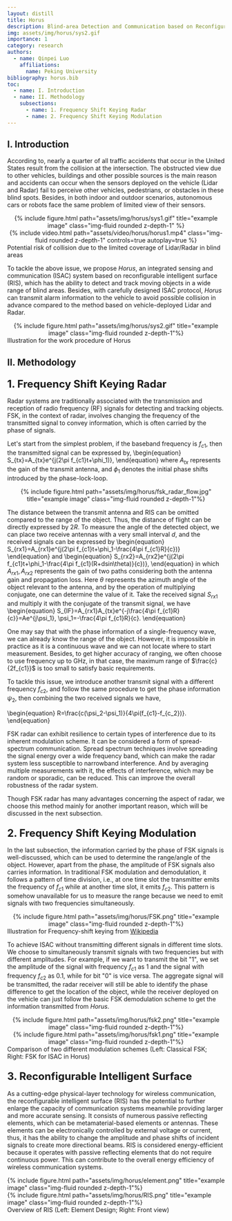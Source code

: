 ```yaml
---
layout: distill
title: Horus
description: Blind-area Detection and Communication based on Reconfigurable Intelligent Surface
img: assets/img/horus/sys2.gif
importance: 1
category: research
authors:
  - name: Qinpei Luo
    affiliations:
      name: Peking University
bibliography: horus.bib
toc:
  - name: I. Introduction
  - name: II. Methodology
    subsections:
      - name: 1. Frequency Shift Keying Radar
      - name: 2. Frequency Shift Keying Modulation
---
```

## I. Introduction

According to<d-cite key="najm2007pre"></d-cite>, nearly a quarter of all traffic accidents that occur in the United States result from the collision at the intersection. The obstructed view due to other vehicles, buildings and other possible sources is the main reason and accidents can occur when the sensors deployed on the vehicle (Lidar and Radar) fail to perceive other vehicles, pedestrians, or obstacles in these blind spots. Besides, in both indoor and outdoor scenarios, autonomous cars or robots face the same problem of limited view of their sensors.

<div class="row" align=center>
    <div class="col-sm mt-3 mt-md-0">
        {% include figure.html path="assets/img/horus/sys1.gif" title="example image" class="img-fluid rounded z-depth-1" %}
    </div>
  <div class="col-sm mt-3 mt-md-0">
      {% include video.html path="assets/video/horus/horus1.mp4" class="img-fluid rounded z-depth-1" controls=true autoplay=true %}
  </div>
</div>
<div class="caption">
    Potential risk of collision due to the limited coverage of Lidar/Radar in blind areas
</div>

To tackle the above issue, we propose *Horus*, an integrated sensing and communication (ISAC) system based on reconfigurable intelligent surface (RIS), which has the ability to detect and track moving objects in a wide range of blind areas. Besides, with carefully designed ISAC protocol, *Horus* can transmit alarm information to the vehicle to avoid possible collision in advance compared to the method based on vehicle-deployed Lidar and Radar.

<div class="col-sm mt-3 mt-md-0" align=center>
    {% include figure.html path="assets/img/horus/sys2.gif" title="example image" class="img-fluid rounded z-depth-1"%}
</div>
<div class="caption">
    Illustration for the work procedure of Horus
</div>

## II. Methodology

### <font size="5pt">1. Frequency Shift Keying Radar</font><br /> 

Radar systems are traditionally associated with the transmission and reception of radio frequency (RF) signals for detecting and tracking objects. FSK, in the context of radar, involves changing the frequency of the transmitted signal to convey information, which is often carried by the phase of signals.

Let's start from the simplest problem, if the baseband frequency is $f_{c1}$, then the transmitted signal can be expressed by,
\begin{equation}
S_{tx}=A_{tx}e^{j(2\pi f_{c1}t+\phi_1)},
\end{equation}
where $A_{tx}$ represents the gain of the transmit antenna, and $\phi_1$ denotes the initial phase shifts introduced by the phase-lock-loop.

<div class="col-sm mt-3 mt-md-0" align=center>
    {% include figure.html path="assets/img/horus/fsk_radar_flow.jpg" title="example image" class="img-fluid rounded z-depth-1"%}
</div>

The distance between the transmit antenna and RIS can be omitted compared to the range of the object. Thus, the distance of flight can be directly expressed by $2R$. To measure the angle of the detected object, we can place two receive antennas with a very small interval $d$, and the received signals can be expressed by
\begin{equation}
S_{rx1}=A_{rx1}e^{j(2\pi f_{c1}t+\phi_1-\frac{4\pi f_{c1}R}{c})}
\end{equation}
and
\begin{equation}
S_{rx2}=A_{rx2}e^{j(2\pi f_{c1}t+\phi_1-\frac{4\pi f_{c1}(R+dsin\theta)}{c})},
\end{equation}
in which $A_{rx1}, A_{rx2}$ represents the gain of two paths considering both the antenna gain and propagation loss. Here $\theta$ represents the azimuth angle of the object relevant to the antenna, and by the operation of multiplying conjugate, one can determine the value of it.
Take the received signal $S_{rx1}$ and multiply it with the conjugate of the transmit signal, we have
\begin{equation}
S_{IF}=A_{rx1}A_{tx}e^{-j\frac{4\pi f_{c1}R}{c}}=Ae^{j\psi_1}, \psi_1=-\frac{4\pi f_{c1}R}{c}.
\end{equation}

One may say that with the phase information of a single-frequency wave, we can already know the range of the object. However, it is impossible in practice as it is a continuous wave and we can not locate where to start measurement. Besides, to get higher accuracy of ranging, we often choose to use frequency up to GHz, in that case, the maximum range of $\frac{c}{2f_{c1}}$ is too small to satisfy basic requirements.

To tackle this issue, we introduce another transmit signal with a different frequency $f_{c2}$, and follow the same procedure to get the phase information $\psi_2$, then combining the two received signals we have,

\begin{equation}
R=\frac{c(\psi_2-\psi_1)}{4\pi(f_{c1}-f_{c_2})}.
\end{equation}

FSK radar can exhibit resilience to certain types of interference due to its inherent modulation scheme<d-cite key="wang2019spectrum"></d-cite>. It can be considered a form of spread-spectrum communication. Spread spectrum techniques involve spreading the signal energy over a wide frequency band, which can make the radar system less susceptible to narrowband interference. And by averaging multiple measurements with it, the effects of interference, which may be random or sporadic, can be reduced. This can improve the overall robustness of the radar system.

Though FSK radar has many advantages concerning the aspect of radar, we choose this method mainly for another important reason, which will be discussed in the next subsection.

### <font size="5pt">2. Frequency Shift Keying Modulation</font><br />

In the last subsection, the information carried by the phase of FSK signals is well-discussed, which can be used to determine the range/angle of the object. However, apart from the phase, the amplitude of FSK signals also carries information. In traditional FSK modulation and demodulation<d-cite key="1075546"></d-cite>, it follows a pattern of time division, i.e., at one time slot the transmitter emits the frequency of $f_{c1}$ while at another time slot, it emits $f_{c2}$. This pattern is somehow unavailable for us to measure the range because we need to emit signals with two frequencies simultaneously. 

<div class="col-sm mt-3 mt-md-0" align=center>
    {% include figure.html path="assets/img/horus/FSK.png" title="example image" class="img-fluid rounded z-depth-1"%}
</div>
<div class="caption">
Illustration for Frequency-shift keying from <a href="https://en.wikipedia.org/wiki/Frequency-shift_keying">Wikipedia</a>
</div>

To achieve ISAC without transmitting different signals in different time slots. We choose to simultaneously transmit signals with two frequencies but with different amplitudes. For example, if we want to transmit the bit "1", we set the amplitude of the signal with frequency $f_{c1}$ as 1 and the signal with frequency $f_{c2}$ as 0.1, while for bit "0" is vice versa. The aggregate signal will be transmitted, the radar receiver will still be able to identify the phase difference to get the location of the object, while the receiver deployed on the vehicle can just follow the basic FSK demodulation scheme to get the information transmitted from *Horus*.

<div class="row" align=center>
<div class="col-sm mt-3 mt-md-0" align=center>
    {% include figure.html path="assets/img/horus/fsk2.png" title="example image" class="img-fluid rounded z-depth-1"%}
</div>

<div class="col-sm mt-3 mt-md-0" align=center>
    {% include figure.html path="assets/img/horus/fsk1.png" title="example image" class="img-fluid rounded z-depth-1"%}
</div>

</div>
<div class="caption">
Comparison of two different modulation schemes (Left: Classical FSK; Right: FSK for ISAC in Horus)
</div>

### <font size="5pt">3. Reconfigurable Intelligent Surface</font><br />

As a cutting-edge physical-layer technology for wireless communication, the reconfigurable intelligent surface (RIS) has the potential to further enlarge the capacity of communication systems meanwhile providing larger and more accurate sensing. It consists of numerous passive reflecting elements, which can be metamaterial-based elements or antennas. These elements can be electronically controlled by external voltage or current, thus, it has the ability to change the amplitude and phase shifts of incident signals to create more directional beams. RIS is considered energy-efficient because it operates with passive reflecting elements that do not require continuous power. This can contribute to the overall energy efficiency of wireless communication systems.

<div class="row justify-content-sm-center">
    <div class="col-sm-8 mt-3 mt-md-0">
        {% include figure.html path="assets/img/horus/element.png" title="example image" class="img-fluid rounded z-depth-1"%}
    </div>
    <div class="col-sm-4 mt-3 mt-md-0">
        {% include figure.html path="assets/img/horus/RIS.png" title="example image" class="img-fluid rounded z-depth-1"%}
    </div>
</div>
<div class="caption">
    Overview of RIS (Left: Element Design; Right: Front view)
</div>

